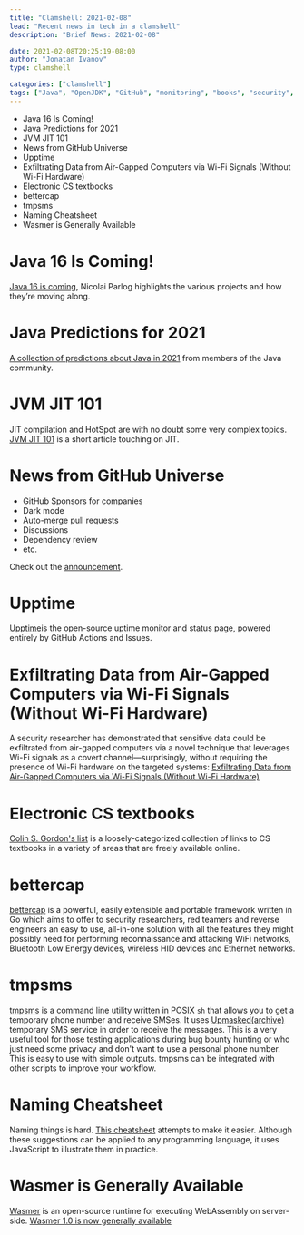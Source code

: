```yaml
---
title: "Clamshell: 2021-02-08"
lead: "Recent news in tech in a clamshell"
description: "Brief News: 2021-02-08"

date: 2021-02-08T20:25:19-08:00
author: "Jonatan Ivanov"
type: clamshell

categories: ["clamshell"]
tags: ["Java", "OpenJDK", "GitHub", "monitoring", "books", "security", "Wasm"]
---
```


- Java 16 Is Coming!
- Java Predictions for 2021
- JVM JIT 101
- News from GitHub Universe
- Upptime
- Exfiltrating Data from Air-Gapped Computers via Wi-Fi Signals (Without Wi-Fi Hardware)
- Electronic CS textbooks
- bettercap
- tmpsms
- Naming Cheatsheet
- Wasmer is Generally Available

<!--more-->

# Java 16 Is Coming!
[Java 16 is coming](https://medium.com/nipafx-news/java-16-is-coming-cf2417788e74), Nicolai Parlog highlights the various projects and how they’re moving along.

# Java Predictions for 2021
[A collection of predictions about Java in 2021](https://marxsoftware.blogspot.com/2020/12/java-predictions-for-2021-on-foojay.html) from members of the Java community.

# JVM JIT 101
JIT compilation and HotSpot are with no doubt some very complex topics. [JVM JIT 101](https://dzone.com/articles/jvm-jit-101) is a short article touching on JIT.

# News from GitHub Universe
- GitHub Sponsors for companies
- Dark mode
- Auto-merge pull requests
- Discussions
- Dependency review
- etc.

Check out the [announcement](https://github.blog/2020-12-08-new-from-universe-2020-dark-mode-github-sponsors-for-companies-and-more/).

# Upptime
[Upptime](https://github.com/upptime/upptime)is the open-source uptime monitor and status page, powered entirely by GitHub Actions and Issues.

# Exfiltrating Data from Air-Gapped Computers via Wi-Fi Signals (Without Wi-Fi Hardware)
A security researcher has demonstrated that sensitive data could be exfiltrated from air-gapped computers via a novel technique that leverages Wi-Fi signals as a covert channel—surprisingly, without requiring the presence of Wi-Fi hardware on the targeted systems: [Exfiltrating Data from Air-Gapped Computers via Wi-Fi Signals (Without Wi-Fi Hardware)](https://thehackernews.com/2020/12/exfiltrating-data-from-air-gapped.html)

# Electronic CS textbooks
[Colin S. Gordon's list](https://csgordon.github.io/books.html) is a loosely-categorized collection of links to CS textbooks in a variety of areas that are freely available online.

# bettercap
[bettercap](https://www.bettercap.org/intro/) is a powerful, easily extensible and portable framework written in Go which aims to offer to security researchers, red teamers and reverse engineers an easy to use, all-in-one solution with all the features they might possibly need for performing reconnaissance and attacking WiFi networks, Bluetooth Low Energy devices, wireless HID devices and Ethernet networks.

# tmpsms
[tmpsms](https://github.com/sdushantha/tmpsms) is a command line utility written in POSIX `sh` that allows you to get a temporary phone number and receive SMSes. It uses [Upmasked(archive)](https://web.archive.org/web/20210222035242/https://upmasked.com/) temporary SMS service in order to receive the messages. This is a very useful tool for those testing applications during bug bounty hunting or who just need some privacy and don't want to use a personal phone number. This is easy to use with simple outputs. tmpsms can be integrated with other scripts to improve your workflow.

# Naming Cheatsheet
Naming things is hard. [This cheatsheet](https://github.com/kettanaito/naming-cheatsheet) attempts to make it easier.
Although these suggestions can be applied to any programming language, it uses JavaScript to illustrate them in practice.

# Wasmer is Generally Available
[Wasmer](https://wasmer.io/) is an open-source runtime for executing WebAssembly on server-side. [Wasmer 1.0 is now generally available](https://medium.com/wasmer/wasmer-1-0-3f86ca18c043)
